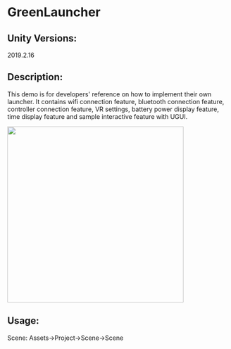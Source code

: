 # GreenLauncher

## Unity Versions:

2019.2.16

## Description:

This demo is for developers' reference on how to implement their own launcher. It contains wifi connection feature, bluetooth connection feature, controller connection feature, VR settings, battery power display feature, time display feature and sample interactive feature with UGUI.

<a> <img src="https://github.com/picoxr/GreenLauncher/blob/master/picture.png" width="400"/> </a>

## Usage:

Scene: Assets->Project->Scene->Scene
